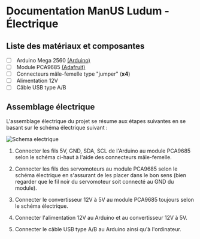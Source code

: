 # Documentation ManUS Ludum - Électrique

## Liste des matériaux et composantes
- [ ] &nbsp;Arduino Mega 2560  [(Arduino)](https://ca.robotshop.com/fr/products/hitec-hs-422-servo-motor) <br>
- [ ] &nbsp;Module PCA9685 [(Adafruit)](https://learn.adafruit.com/16-channel-pwm-servo-driver?view=all) <br>
- [ ] &nbsp;Connecteurs mâle-femelle type "jumper" (**x4**) <br>
- [ ] &nbsp;Alimentation 12V <br>
- [ ] &nbsp;Câble USB type A/B <br>

## Assemblage électrique
L'assemblage électrique du projet se résume aux étapes suivantes en se basant sur le schéma électrique suivant : 


![Schema electrique](https://github.com/frankgigeur/manUS-ludum/blob/main/%C3%89lectrique/Schema_electrique.png)


1. Connecter les fils 5V, GND, SDA, SCL de l'Arduino au module PCA9685 selon le schéma ci-haut à l'aide des connecteurs mâle-femelle.

2. Connecter les fils des servomoteurs au module PCA9685 selon le schéma électrique en s'assurant de les placer dans le bon sens (bien regarder que le fil noir du servomoteur soit connecté au GND du module).

3. Connecter le convertisseur 12V à 5V au module PCA9685 toujours selon le schéma électrique.

4. Connecter l'alimentation 12V au Arduino et au convertisseur 12V à 5V.

5. Connecter le câble USB type A/B au Arduino ainsi qu'à l'ordinateur.
